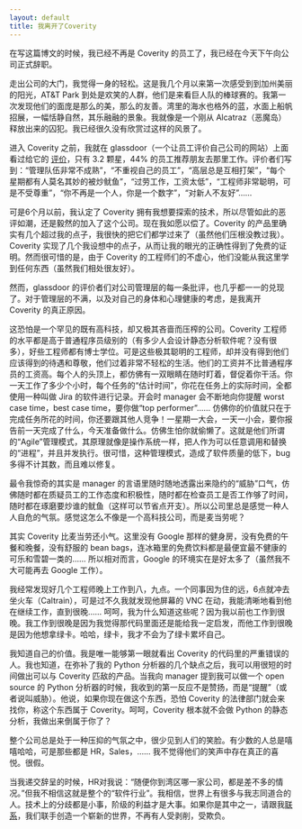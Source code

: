 ```yaml
---
layout: default
title: 我离开了Coverity
---
```



在写这篇博文的时候，我已经不再是 Coverity 的员工了，我已经在今天下午向公司正式辞职。

走出公司的大门，我觉得一身的轻松。这是我几个月以来第一次感受到到加州美丽的阳光，AT&T Park 到处是欢笑的人群，他们是来看巨人队的棒球赛的。我第一次发现他们的面庞是那么的美，那么的友善。湾里的海水也格外的蓝，水面上船帆招展，一幅恬静自然，其乐融融的景象。我就像是一个刚从 Alcatraz（恶魔岛）释放出来的囚犯。我已经很久没有欣赏过这样的风景了。

进入 Coverity 之前，我就在 glassdoor（一个让员工评价自己公司的网站）上面看过给它的 <a href="http://www.glassdoor.com/Reviews/Coverity-Reviews-E231988.htm">评价</a>，只有 3.2 颗星，44% 的员工推荐朋友去那里工作。评价者们写到：“管理队伍非常不成熟”，“不重视自己的员工”，“高层总是互相打架”，“每个星期都有人莫名其妙的被炒鱿鱼”，“过劳工作，工资太低”，“工程师非常聪明，可是不受尊重”，“你不再是一个人，你是一个数字”，“对新人不友好”……

可是6个月以前，我认定了 Coverity 拥有我想要探索的技术，所以尽管如此的恶评如潮，还是毅然的加入了这个公司。现在我如愿以偿了。Coverity 的产品里确实有几个超过我的点子，我很快的把它们都学过来了（虽然他们压根没教过我）。Coverity 实现了几个我设想中的点子，从而让我的眼光的正确性得到了免费的证明。然而很可惜的是，由于 Coverity 的工程师们的不虚心，他们没能从我这里学到任何东西（虽然我们相处很友好）。

然而，glassdoor 的评价者们对公司管理层的每一条批评，也几乎都一一的兑现了。对于管理层的不满，以及对自己的身体和心理健康的考虑，是我离开 Coverity 的真正原因。

这恐怕是一个罕见的既有高科技，却又极其吝啬而压榨的公司。Coverity 工程师的水平都是高于普通程序员级别的（有多少人会设计静态分析软件呢？没有很多），好些工程师都有博士学位。可是这些极其聪明的工程师，却并没有得到他们应该得到的待遇和尊敬，他们过着非常不轻松的生活。他们的工资并不比普通程序员的工资高。每个人的头顶上，都仿佛有一双眼睛在随时盯着，督促着你干活。你一天工作了多少个小时，每个任务的“估计时间”，你花在任务上的实际时间，全都使用一种叫做 Jira 的软件进行记录。开会时 manager 会不断地向你提醒 worst case time，best case time，要你做“top performer”…… 仿佛你的价值就只在于完成任务所花的时间，你还要跟其他人竞争！一星期一大会，一天一小会，要你报告前一天完成了什么，今天准备做什么。仿佛生怕你就偷懒了。这就是他们所谓的“Agile”管理模式，其原理就像是操作系统一样，把人作为可以任意调用和替换的“进程”，并且并发执行。很可惜，这种管理模式，造成了软件质量的低下，bug 多得不计其数，而且难以修复。

最令我惊奇的其实是 manager 的言语里随时随地透露出来隐约的“威胁”口气，仿佛随时都在质疑员工的工作态度和积极性，随时都在检查员工是否工作够了时间，随时都在琢磨要炒谁的鱿鱼（这样可以节省点开支）。所以公司里总是感觉一种人人自危的气氛。感觉这怎么不像是一个高科技公司，而是麦当劳呢？

其实 Coverity 比麦当劳还小气。这里没有 Google 那样的健身房，没有免费的午餐和晚餐，没有舒服的 bean bags，连冰箱里的免费饮料都是最便宜最不健康的可乐和雪碧一类的…… 所以相对而言，Google 的环境实在是好太多了（虽然我不大可能再去 Google 工作）。

我经常发现好几个工程师晚上工作到八，九点。一个同事因为住的远，6点就冲去坐火车（Caltrain），可是过不久我就发现他屏幕的 VNC 在动，我能清晰地看到他在继续工作，直到很晚…… 呵呵，我为什么知道这些呢？因为我以前也工作到很晚。我工作到很晚是因为我觉得那代码里面还是能给我一定启发，而他工作到很晚是因为他想拿绿卡。哈哈，绿卡，我才不会为了绿卡累坏自己。

我知道自己的价值。我是唯一能够第一眼就看出 Coverity 的代码里的严重错误的人。我也知道，在弥补了我的 Python 分析器的几个缺点之后，我可以用很短的时间做出可以与 Coverity 匹敌的产品。当我向 manager 提到我可以做一个 open source 的 Python 分析器的时候，我收到的第一反应不是赞扬，而是“提醒”（或者说叫威胁）。他说，如果你现在做这个东西，恐怕 Coverity 的法律部门就会来找你，称这个东西属于 Coverity。呵呵，Coverity 根本就不会做 Python 的静态分析，我做出来倒属于你了？

整个公司总是处于一种压抑的气氛之中，很少见到人们的笑脸。有少数的人总是嘻嘻哈哈，可是那些都是 HR，Sales，…… 我不觉得他们的笑声中存在真正的喜悦。很假。

当我递交辞呈的时候，HR对我说：“随便你到湾区哪一家公司，都是差不多的情况。”但我不相信这就是整个的“软件行业”。我相信，世界上有很多与我志同道合的人。技术上的分歧都是小事，阶级的利益才是大事。如果你是其中之一，请跟我<a href="mailto:yinwang0@gmail.com">联系</a>，我们联手创造一个崭新的世界，不再有人受剥削，受欺负。
